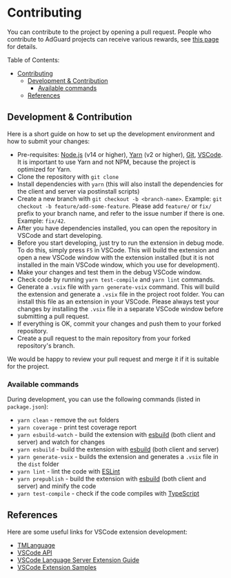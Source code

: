 # Contributing

You can contribute to the project by opening a pull request. People who contribute to AdGuard projects can receive various rewards, see [this page](https://adguard.com/contribute.html) for details.

Table of Contents:
- [Contributing](#contributing)
  - [Development \& Contribution](#development--contribution)
    - [Available commands](#available-commands)
  - [References](#references)

## Development & Contribution

Here is a short guide on how to set up the development environment and how to submit your changes:

- Pre-requisites: [Node.js](https://nodejs.org/en/) (v14 or higher), [Yarn](https://yarnpkg.com/) (v2 or higher), [Git](https://git-scm.com/), [VSCode](https://code.visualstudio.com/). It is important to use Yarn and not NPM, because the project is optimized for Yarn.
- Clone the repository with `git clone`
- Install dependencies with `yarn` (this will also install the dependencies for the client and server via postinstall scripts)
- Create a new branch with `git checkout -b <branch-name>`. Example: `git checkout -b feature/add-some-feature`. Please add `feature/` or `fix/` prefix to your branch name, and refer to the issue number if there is one. Example: `fix/42`.
- After you have dependencies installed, you can open the repository in VSCode and start developing.
- Before you start developing, just try to run the extension in debug mode. To do this, simply press `F5` in VSCode. This will build the extension and open a new VSCode window with the extension installed (but it is not installed in the main VSCode window, which you use for development).
- Make your changes and test them in the debug VSCode window.
- Check code by running `yarn test-compile` and `yarn lint` commands.
- Generate a `.vsix` file with `yarn generate-vsix` command. This will build the extension and generate a `.vsix` file in the project root folder. You can install this file as an extension in your VSCode. Please always test your changes by installing the `.vsix` file in a separate VSCode window before submitting a pull request.
- If everything is OK, commit your changes and push them to your forked repository.
- Create a pull request to the main repository from your forked repository's branch.

We would be happy to review your pull request and merge it if it is suitable for the project.

### Available commands

During development, you can use the following commands (listed in `package.json`):

- `yarn clean` - remove the `out` folders
- `yarn coverage` - print test coverage report
- `yarn esbuild-watch` - build the extension with [esbuild](https://esbuild.github.io/) (both client and server) and watch for changes
- `yarn esbuild` - build the extension with [esbuild](https://esbuild.github.io/) (both client and server)
- `yarn generate-vsix` - builds the extension and generates a `.vsix` file in the `dist` folder
- `yarn lint` - lint the code with [ESLint](https://eslint.org/)
- `yarn prepublish` - build the extension with [esbuild](https://esbuild.github.io/) (both client and server) and minify the code
- `yarn test-compile` - check if the code compiles with [TypeScript](https://www.typescriptlang.org/)

## References

Here are some useful links for VSCode extension development:

- [TMLanguage](https://code.visualstudio.com/api/language-extensions/syntax-highlight-guide)
- [VSCode API](https://code.visualstudio.com/api/references/vscode-api)
- [VSCode Language Server Extension Guide](https://code.visualstudio.com/api/language-extensions/language-server-extension-guide)
- [VSCode Extension Samples](https://github.com/microsoft/vscode-extension-samples)
